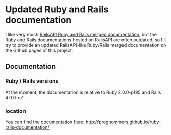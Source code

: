 # Updated Ruby and Rails documentation

I like very much [RailsAPI Ruby and Rails merged documentation](http://railsapi.com/doc/rails-v3.2.6_ruby-v1.9.2/), but the Ruby and Rails documentations hosted on RailsAPI are often outdated; so I'll try to provide an updated RailsAPI-like Ruby/Rails merged documentation on the Github pages of this project.

## Documentation

### Ruby / Rails versions

At the moment, the documentation is relative to Ruby 2.0.0-p195 and Rails 4.0.0-rc1 .

### location

You can find the documentation here: http://prognommers.github.io/ruby-rails-documentation/